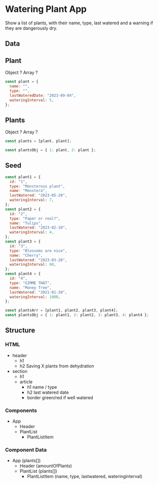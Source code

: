 # Watering Plant App

Show a list of plants, with their name, type, last watered and a warning if they are dangerously dry.

## Data

## Plant

Object ? Array ?

```js
const plant = {
  name: "",
  type: "",
  lastWateredDate: "2023-09-04",
  wateringInterval: 5,
};
```

## Plants

Object ? Array ?

```js
const plants = [plant, plant];

const plantsObj = { 1: plant, 2: plant };
```

## Seed

```jsx
const plant1 = {
  id: "1",
  type: "Monsterous plant",
  name: "Monstera",
  lastWatered: "2023-05-20",
  wateringInterval: 7,
};
const plant2 = {
  id: "2",
  type: "Paper or real?",
  name: "Tulips",
  lastWatered: "2023-02-10",
  wateringInterval: 4,
};
const plant3 = {
  id: "3",
  type: "Blossoms are nice",
  name: "Cherry",
  lastWatered: "2023-03-20",
  wateringInterval: 60,
};
const plant4 = {
  id: "4",
  type: "GIMME THAT",
  name: "Money Tree",
  lastWatered: "2021-01-20",
  wateringInterval: 1000,
};

const plantsArr = [plant1, plant2, plant3, plant4];
const plantsObj = { 1: plant1, 2: plant2, 3: plant3, 4: plant4 };
```

## Structure

### HTML

- header
  - h1
  - h2 Saving X plants from dehydration
- section
  - h1
  - article
    - h1 name / type
    - h2 last watered date
    - border green/red if well watered

### Components

- App
  - Header
  - PlantList
    - PlantListItem

### Component Data

- App (plants[])
  - Header (amountOfPlants)
  - PlantList (plants[])
    - PlantListItem (name, type, lastwatered, wateringinterval)
